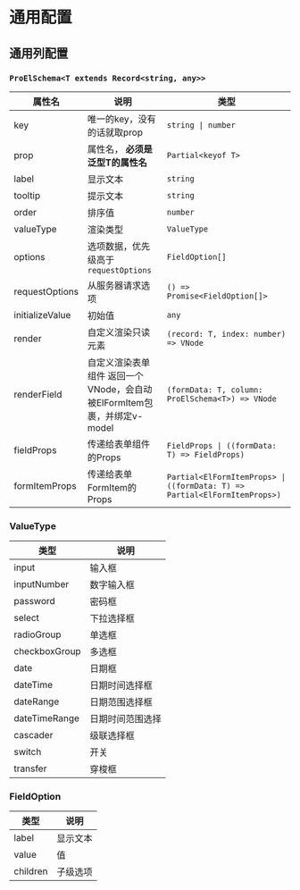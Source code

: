 # 通用配置

## 通用列配置

### `ProElSchema<T extends Record<string, any>>`

| 属性名          | 说明                                                                    | 类型                                                                      |
| --------------- | ----------------------------------------------------------------------- | ------------------------------------------------------------------------- |
| key             | 唯一的key，没有的话就取prop                                             | `string \| number`                                                        |
| prop            | 属性名， **必须是泛型T的属性名**                                        | `Partial<keyof T>`                                                        |
| label           | 显示文本                                                                | `string`                                                                  |
| tooltip         | 提示文本                                                                | `string`                                                                  |
| order           | 排序值                                                                  | `number`                                                                  |
| valueType       | 渲染类型                                                                | `ValueType`                                                               |
| options         | 选项数据，优先级高于 `requestOptions`                                                                    | `FieldOption[]`                                                           |
| requestOptions  | 从服务器请求选项                                                        | `() => Promise<FieldOption[]>`                                            |
| initializeValue | 初始值                                                                  | `any`                                                                     |
| render          | 自定义渲染只读元素                                                      | `(record: T, index: number) => VNode`                                     |
| renderField     | 自定义渲染表单组件 返回一个VNode，会自动被ElFormItem包裹，并绑定v-model | `(formData: T, column: ProElSchema<T>) => VNode`                          |
| fieldProps      | 传递给表单组件的Props                                                   | `FieldProps \| ((formData: T) => FieldProps)`                             |
| formItemProps   | 传递给表单FormItem的Props                                               | `Partial<ElFormItemProps> \| ((formData: T) => Partial<ElFormItemProps>)` |

### ValueType

| 类型          | 说明             |
| ------------- | ---------------- |
| input         | 输入框           |
| inputNumber   | 数字输入框       |
| password      | 密码框           |
| select        | 下拉选择框       |
| radioGroup    | 单选框           |
| checkboxGroup | 多选框           |
| date          | 日期框           |
| dateTime      | 日期时间选择框   |
| dateRange     | 日期范围选择框   |
| dateTimeRange | 日期时间范围选择 |
| cascader      | 级联选择框       |
| switch        | 开关             |
| transfer      | 穿梭框           |

### FieldOption

| 类型     | 说明     |
| -------- | -------- |
| label    | 显示文本 |
| value    | 值       |
| children | 子级选项 |

